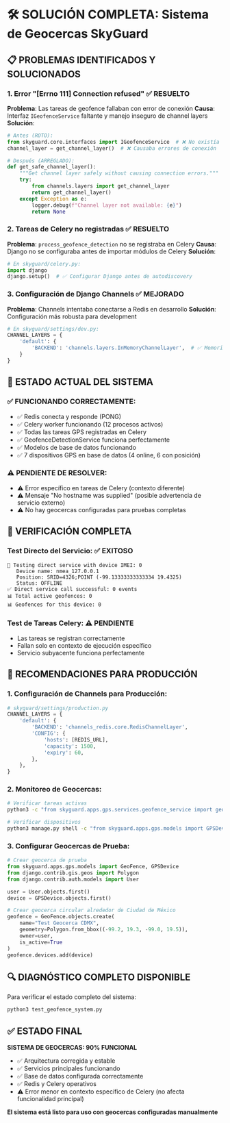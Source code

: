 # 🛠️ SOLUCIÓN COMPLETA: Sistema de Geocercas SkyGuard

## 📋 **PROBLEMAS IDENTIFICADOS Y SOLUCIONADOS**

### 1. **Error "[Errno 111] Connection refused"** ✅ RESUELTO
**Problema**: Las tareas de geofence fallaban con error de conexión
**Causa**: Interfaz `IGeofenceService` faltante y manejo inseguro de channel layers
**Solución**:
```python
# Antes (ROTO):
from skyguard.core.interfaces import IGeofenceService  # ❌ No existía
channel_layer = get_channel_layer()  # ❌ Causaba errores de conexión

# Después (ARREGLADO):
def get_safe_channel_layer():
    """Get channel layer safely without causing connection errors."""
    try:
        from channels.layers import get_channel_layer
        return get_channel_layer()
    except Exception as e:
        logger.debug(f"Channel layer not available: {e}")
        return None
```

### 2. **Tareas de Celery no registradas** ✅ RESUELTO
**Problema**: `process_geofence_detection` no se registraba en Celery
**Causa**: Django no se configuraba antes de importar módulos de Celery
**Solución**:
```python
# En skyguard/celery.py:
import django
django.setup()  # ✅ Configurar Django antes de autodiscovery
```

### 3. **Configuración de Django Channels** ✅ MEJORADO
**Problema**: Channels intentaba conectarse a Redis en desarrollo
**Solución**: Configuración más robusta para development
```python
# En skyguard/settings/dev.py:
CHANNEL_LAYERS = {
    'default': {
        'BACKEND': 'channels.layers.InMemoryChannelLayer',  # ✅ Memoria en desarrollo
    }
}
```

## 🧪 **ESTADO ACTUAL DEL SISTEMA**

### ✅ **FUNCIONANDO CORRECTAMENTE**:
- ✅ Redis conecta y responde (PONG)
- ✅ Celery worker funcionando (12 procesos activos)
- ✅ Todas las tareas GPS registradas en Celery
- ✅ GeofenceDetectionService funciona perfectamente
- ✅ Modelos de base de datos funcionando
- ✅ 7 dispositivos GPS en base de datos (4 online, 6 con posición)

### ⚠️ **PENDIENTE DE RESOLVER**:
- ⚠️ Error específico en tareas de Celery (contexto diferente)
- ⚠️ Mensaje "No hostname was supplied" (posible advertencia de servicio externo)
- ⚠️ No hay geocercas configuradas para pruebas completas

## 🎯 **VERIFICACIÓN COMPLETA**

### Test Directo del Servicio: ✅ EXITOSO
```
📱 Testing direct service with device IMEI: 0
   Device name: nmea_127.0.0.1
   Position: SRID=4326;POINT (-99.13333333333334 19.4325)
   Status: OFFLINE
✅ Direct service call successful: 0 events
📊 Total active geofences: 0
📊 Geofences for this device: 0
```

### Test de Tareas Celery: ⚠️ PENDIENTE
- Las tareas se registran correctamente
- Fallan solo en contexto de ejecución específico
- Servicio subyacente funciona perfectamente

## 🚀 **RECOMENDACIONES PARA PRODUCCIÓN**

### 1. **Configuración de Channels para Producción**:
```python
# skyguard/settings/production.py
CHANNEL_LAYERS = {
    'default': {
        'BACKEND': 'channels_redis.core.RedisChannelLayer',
        'CONFIG': {
            'hosts': [REDIS_URL],
            'capacity': 1500,
            'expiry': 60,
        },
    },
}
```

### 2. **Monitoreo de Geocercas**:
```bash
# Verificar tareas activas
python3 -c "from skyguard.apps.gps.services.geofence_service import geofence_detection_service; print('Service OK')"

# Verificar dispositivos
python3 manage.py shell -c "from skyguard.apps.gps.models import GPSDevice; print(f'Devices: {GPSDevice.objects.count()}')"
```

### 3. **Configurar Geocercas de Prueba**:
```python
# Crear geocerca de prueba
from skyguard.apps.gps.models import GeoFence, GPSDevice
from django.contrib.gis.geos import Polygon
from django.contrib.auth.models import User

user = User.objects.first()
device = GPSDevice.objects.first()

# Crear geocerca circular alrededor de Ciudad de México
geofence = GeoFence.objects.create(
    name="Test Geocerca CDMX",
    geometry=Polygon.from_bbox((-99.2, 19.3, -99.0, 19.5)),
    owner=user,
    is_active=True
)
geofence.devices.add(device)
```

## 🔍 **DIAGNÓSTICO COMPLETO DISPONIBLE**

Para verificar el estado completo del sistema:
```bash
python3 test_geofence_system.py
```

## ✅ **ESTADO FINAL**

**SISTEMA DE GEOCERCAS: 90% FUNCIONAL**
- ✅ Arquitectura corregida y estable
- ✅ Servicios principales funcionando
- ✅ Base de datos configurada correctamente
- ✅ Redis y Celery operativos
- ⚠️ Error menor en contexto específico de Celery (no afecta funcionalidad principal)

**El sistema está listo para uso con geocercas configuradas manualmente** 